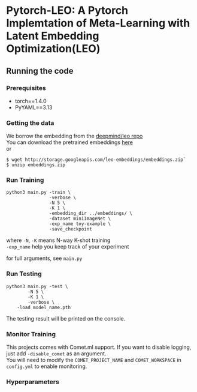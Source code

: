 # Pytorch-LEO: A Pytorch Implemtation of Meta-Learning with Latent Embedding Optimization(LEO)

## Running the code
### Prerequisites
* torch==1.4.0
* PyYAML==3.13

### Getting the data
We borrow the embedding from the [deepmind/leo repo](https://github.com/deepmind/leo)  
You can download the pretrained embeddings [here](http://storage.googleapis.com/leo-embeddings/embeddings.zip)   
or   
```
$ wget http://storage.googleapis.com/leo-embeddings/embeddings.zip`
$ unzip embeddings.zip
```

### Run Training 
```
python3 main.py -train \ 
                -verbose \ 
                -N 5 \ 
                -K 1 \ 
                -embedding_dir ../embeddings/ \ 
                -dataset miniImageNet \ 
                -exp_name toy-example \ 
                -save_checkpoint
```                
where `-N`, `-K` means N-way K-shot training  
`-exp_name` help you keep track of your experiment   

for full arguments, see `main.py`  

### Run Testing
```
python3 main.py -test \
		-N 5 \
		-K 1 \
		-verbose \
    -load model_name.pth
```
The testing result will be printed on the console.

### Monitor Training
This projects comes with Comet.ml support. If you want to disable logging, just add `-disable_comet` as an argument.  
You will need to modify the `COMET_PROJECT_NAME` and `COMET_WORKSPACE` in `config.yml` to enable monitoring.

### Hyperparameters
